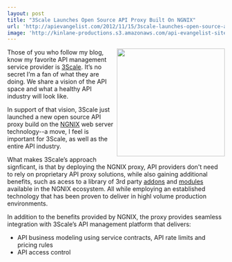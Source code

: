 ```yaml
---
layout: post
title: "3Scale Launches Open Source API Proxy Built On NGNIX"
url: 'http://apievangelist.com/2012/11/15/3scale-launches-open-source-api-proxy-build-on-ngnix/'
image: 'http://kinlane-productions.s3.amazonaws.com/api-evangelist-site/blog/3scale-logo.png'
---
```


[<img class="c1" src="https://s3.amazonaws.com/kinlane-productions/api-service-providers/3scale-logo.jpg" alt="" width="250" align="right" />][1]

Those of you who follow my blog, know my favorite API management service provider is [3Scale][1]. It’s no secret I’m a fan of what they are doing. We share a vision of the API space and what a healthy API industry will look like.

In support of that vision, 3Scale just launched a new open source API proxy build on the [NGNIX][2] web server technology--a move, I feel is important for 3Scale, as well as the entire API industry.

What makes 3Scale’s approach signficant, is that by deploying the NGNIX proxy, API providers don't need to rely on proprietary API proxy solutions, while also gaining additional benefits, such as acess to a library of 3rd party [addons][3] and [modules][4] available in the NGNIX ecosystem. All while employing an established technology that has been proven to deliver in highl volume production environments.

In addition to the benefits provided by NGNIX, the proxy provides seamless integration with 3Scale’s API management platform that delivers:

  * API business modeling using service contracts, API rate limits and pricing rules
  * API access control

   [1]: http://www.3scale.net/ (3Scale)
   [2]: http://wiki.nginx.org/Main (NGINX)
   [3]: http://wiki.nginx.org/3rdPartyModules (addons)
   [4]: http://wiki.nginx.org/Modules (modules)
